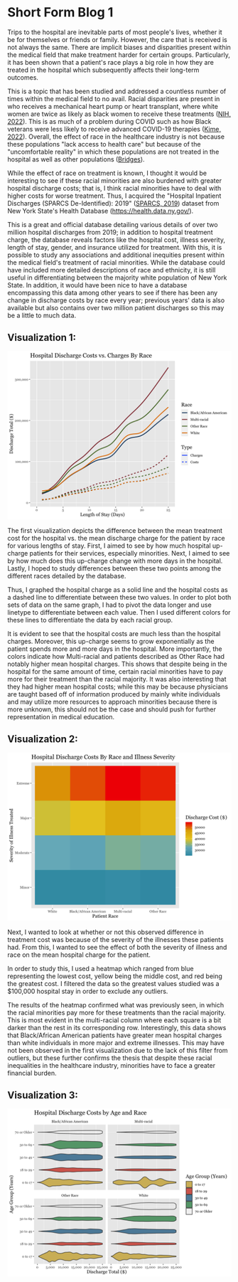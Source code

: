 # Short Form Blog 1

Trips to the hospital are inevitable parts of most people's lives, whether it be for themselves or friends or family. However, the care that is received is not always the same. There are implicit biases and disparities present within the medical field that make treatment harder for certain groups. Particularly, it has been shown that a patient's race plays a big role in how they are treated in the hospital which subsequently affects their long-term outcomes. 

This is a topic that has been studied and addressed a countless number of times within the medical field to no avail. Racial disparities are present in who receives a mechanical heart pump or heart transplant, where white women are twice as likely as black women to receive these treatments ([NIH, 2022](https://www.nih.gov/news-events/news-releases/nih-supported-study-finds-racial-disparities-advanced-heart-failure-treatment)). This is as much of a problem during COVID such as how Black veterans were less likely to receive advanced COVID-19 therapies ([Kime, 2022](https://www.military.com/daily-news/2022/10/25/fewer-black-vets-got-advanced-covid-treatments-va-hospitals-during-pandemic-study-finds.html)). Overall, the effect of race in the healthcare industry is not because these populations "lack access to health care" but because of the "uncomfortable reality" in which these populations are not treated in the hospital as well as other populations ([Bridges](https://www.americanbar.org/groups/crsj/publications/human_rights_magazine_home/the-state-of-healthcare-in-the-united-states/racial-disparities-in-health-care/#:~:text=NAM%20found%20that%20%E2%80%9Cracial%20and,physicians%20give%20their%20black%20patients)). 

While the effect of race on treatment is known, I thought it would be interesting to see if these racial minorities are also burdened with greater hospital discharge costs; that is, I think racial minorities have to deal with higher costs for worse treatment. Thus, I acquired the "Hospital Inpatient Discharges (SPARCS De-Identified): 2019" ([SPARCS, 2019](https://health.data.ny.gov/Health/Hospital-Inpatient-Discharges-SPARCS-De-Identified/4ny4-j5zv)) dataset from New York State's Health Database (https://health.data.ny.gov/). 

This is a great and official database detailing various details of over two million hospital discharges from 2019; in addition to hospital treatment charge, the database reveals factors like the hospital cost, illness severity, length of stay, gender, and insurance utilized for treatment. With this, it is possible to study any associations and additional inequities present within the medical field's treatment of racial minorities. While the database could have included more detailed descriptions of race and ethnicity, it is still useful in differentiating between the majority white population of New York State. In addition, it would have
been nice to have a database encompassing this data among other years to see if there has been any change in discharge costs by race every year; previous years' data is also available but also contains over two million patient discharges so this may be a little to much data. 



## Visualization 1:
![](/blog1_cost.png)

The first visualization depicts the difference between the mean treatment cost for the hospital vs. the mean discharge charge for the patient by race for various lengths of stay. First, I aimed to see by how much hospital up-charge patients for their services, especially minorities. Next, I aimed to see by how much does this up-charge change with more days in the hospital. Lastly, I hoped to study differences between these two points among the different races detailed by the database.

Thus, I graphed the hospital charge as a solid line and the hospital costs as a dashed line to differentiate between these two values. In order to plot both sets of data on the same graph, I had to pivot the data longer and use linetype to differentiate between each value. Then I used different colors for these lines to differentiate the data by each racial group. 

It is evident to see that the hospital costs are much less than the hospital charges. Moreover, this up-charge seems to grow exponentially as the patient spends more and more days in the hospital. More importantly, the colors indicate how Multi-racial and patients described as Other Race had notably higher mean hospital charges. This shows that despite being in the hospital for the same amount of time, certain racial minorities have to pay more for their treatment than the racial majority. It was also interesting that they had higher mean hospital costs; while this may be because physicians are taught based off of information produced by mainly white individuals and may utilize more resources to approach minorities because there is more unknown, this should not be the case and should push for further representation in medical education.



## Visualization 2:
![](/blog1_severity2.png) 

Next, I wanted to look at whether or not this observed difference in treatment cost was because of the severity of the illnesses these patients had. From this, I wanted to see the effect of both the severity of illness and race on the mean hospital charge for the patient.

In order to study this, I used a heatmap which ranged from blue representing the lowest cost, yellow being the middle cost, and red being the greatest cost. I filtered the data so the greatest values studied was a $100,000 hospital stay in order to exclude any outliers. 

The results of the heatmap confirmed what was previously seen, in which the racial minorities pay more for these treatments than the racial majority. This is most evident in the multi-racial column where each square is a bit darker than the rest in its corresponding row. Interestingly, this data shows that Black/African American patients have greater mean hospital charges than white individuals in more major and extreme illnesses. This may have not been observed in the first visualization due to the lack of this filter from outliers, but these further confirms the thesis that despite these racial inequalities in the healthcare industry, minorities have to face a greater financial burden.


## Visualization 3:
![](/blog1_age.png)


